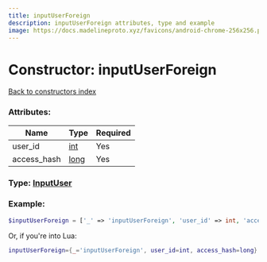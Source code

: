 ```yaml
---
title: inputUserForeign
description: inputUserForeign attributes, type and example
image: https://docs.madelineproto.xyz/favicons/android-chrome-256x256.png
---
```

# Constructor: inputUserForeign  
[Back to constructors index](index.md)



### Attributes:

| Name     |    Type       | Required |
|----------|---------------|----------|
|user\_id|[int](../types/int.md) | Yes|
|access\_hash|[long](../types/long.md) | Yes|



### Type: [InputUser](../types/InputUser.md)


### Example:

```php
$inputUserForeign = ['_' => 'inputUserForeign', 'user_id' => int, 'access_hash' => long];
```  


Or, if you're into Lua:

```lua
inputUserForeign={_='inputUserForeign', user_id=int, access_hash=long}

```


